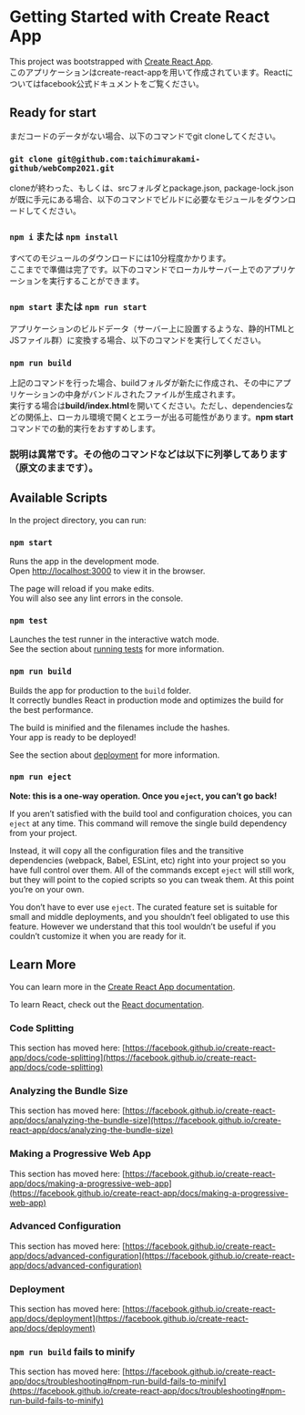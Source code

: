 # Getting Started with Create React App

This project was bootstrapped with [Create React App](https://github.com/facebook/create-react-app).  
このアプリケーションはcreate-react-appを用いて作成されています。Reactについてはfacebook公式ドキュメントをご覧ください。

## Ready for start
まだコードのデータがない場合、以下のコマンドでgit cloneしてください。

### `git clone git@github.com:taichimurakami-github/webComp2021.git`

cloneが終わった、もしくは、srcフォルダとpackage.json, package-lock.jsonが既に手元にある場合、以下のコマンドでビルドに必要なモジュールをダウンロードしてください。

### `npm i` または `npm install`

すべてのモジュールのダウンロードには10分程度かかります。  
ここまでで準備は完了です。以下のコマンドでローカルサーバー上でのアプリケーションを実行することができます。

### `npm start` または `npm run start`

アプリケーションのビルドデータ（サーバー上に設置するような、静的HTMLとJSファイル群）に変換する場合、以下のコマンドを実行してください。

### `npm run build`

上記のコマンドを行った場合、buildフォルダが新たに作成され、その中にアプリケーションの中身がバンドルされたファイルが生成されます。  
実行する場合は**build/index.html**を開いてください。ただし、dependenciesなどの関係上、ローカル環境で開くとエラーが出る可能性があります。**npm start**コマンドでの動的実行をおすすめします。

### 説明は異常です。その他のコマンドなどは以下に列挙してあります（原文のままです）。

## Available Scripts

In the project directory, you can run:

### `npm start`

Runs the app in the development mode.\
Open [http://localhost:3000](http://localhost:3000) to view it in the browser.

The page will reload if you make edits.\
You will also see any lint errors in the console.

### `npm test`

Launches the test runner in the interactive watch mode.\
See the section about [running tests](https://facebook.github.io/create-react-app/docs/running-tests) for more information.

### `npm run build`

Builds the app for production to the `build` folder.\
It correctly bundles React in production mode and optimizes the build for the best performance.

The build is minified and the filenames include the hashes.\
Your app is ready to be deployed!

See the section about [deployment](https://facebook.github.io/create-react-app/docs/deployment) for more information.

### `npm run eject`

**Note: this is a one-way operation. Once you `eject`, you can’t go back!**

If you aren’t satisfied with the build tool and configuration choices, you can `eject` at any time. This command will remove the single build dependency from your project.

Instead, it will copy all the configuration files and the transitive dependencies (webpack, Babel, ESLint, etc) right into your project so you have full control over them. All of the commands except `eject` will still work, but they will point to the copied scripts so you can tweak them. At this point you’re on your own.

You don’t have to ever use `eject`. The curated feature set is suitable for small and middle deployments, and you shouldn’t feel obligated to use this feature. However we understand that this tool wouldn’t be useful if you couldn’t customize it when you are ready for it.

## Learn More

You can learn more in the [Create React App documentation](https://facebook.github.io/create-react-app/docs/getting-started).

To learn React, check out the [React documentation](https://reactjs.org/).

### Code Splitting

This section has moved here: [https://facebook.github.io/create-react-app/docs/code-splitting](https://facebook.github.io/create-react-app/docs/code-splitting)

### Analyzing the Bundle Size

This section has moved here: [https://facebook.github.io/create-react-app/docs/analyzing-the-bundle-size](https://facebook.github.io/create-react-app/docs/analyzing-the-bundle-size)

### Making a Progressive Web App

This section has moved here: [https://facebook.github.io/create-react-app/docs/making-a-progressive-web-app](https://facebook.github.io/create-react-app/docs/making-a-progressive-web-app)

### Advanced Configuration

This section has moved here: [https://facebook.github.io/create-react-app/docs/advanced-configuration](https://facebook.github.io/create-react-app/docs/advanced-configuration)

### Deployment

This section has moved here: [https://facebook.github.io/create-react-app/docs/deployment](https://facebook.github.io/create-react-app/docs/deployment)

### `npm run build` fails to minify

This section has moved here: [https://facebook.github.io/create-react-app/docs/troubleshooting#npm-run-build-fails-to-minify](https://facebook.github.io/create-react-app/docs/troubleshooting#npm-run-build-fails-to-minify)
